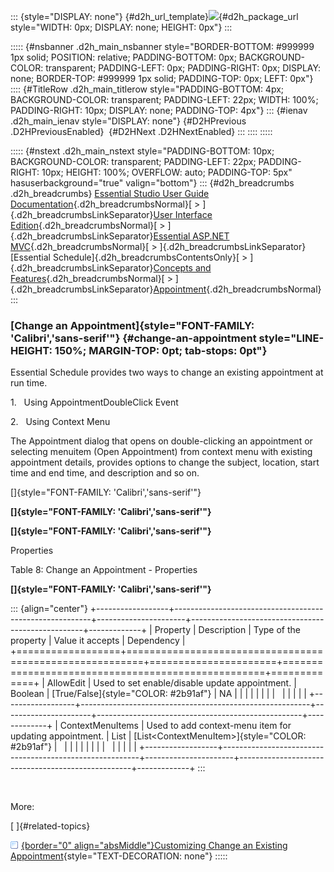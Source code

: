 ::: {style="DISPLAY: none"}
[](ms-xhelp:///?Id=d2h_url_template){#d2h_url_template}![](!package_url!){#d2h_package_url style="WIDTH: 0px; DISPLAY: none; HEIGHT: 0px"}
:::

::::: {#nsbanner .d2h_main_nsbanner style="BORDER-BOTTOM: #999999 1px solid; POSITION: relative; PADDING-BOTTOM: 0px; BACKGROUND-COLOR: transparent; PADDING-LEFT: 0px; PADDING-RIGHT: 0px; DISPLAY: none; BORDER-TOP: #999999 1px solid; PADDING-TOP: 0px; LEFT: 0px"}
:::: {#TitleRow .d2h_main_titlerow style="PADDING-BOTTOM: 4px; BACKGROUND-COLOR: transparent; PADDING-LEFT: 22px; WIDTH: 100%; PADDING-RIGHT: 10px; DISPLAY: none; PADDING-TOP: 4px"}
::: {#ienav .d2h_main_ienav style="DISPLAY: none"}
[](ms-xhelp:///?Id=2be3c91a-3abd-4f78-b7e5-b1a606c75103){#D2HPrevious .D2HPreviousEnabled}  [](ms-xhelp:///?Id=32e5374c-c2e0-4517-8981-1188b830d423){#D2HNext .D2HNextEnabled}
:::
::::
:::::

::::: {#nstext .d2h_main_nstext style="PADDING-BOTTOM: 10px; BACKGROUND-COLOR: transparent; PADDING-LEFT: 22px; PADDING-RIGHT: 10px; HEIGHT: 100%; OVERFLOW: auto; PADDING-TOP: 5px" hasuserbackground="true" valign="bottom"}
::: {#d2h_breadcrumbs .d2h_breadcrumbs}
[Essential Studio User Guide Documentation](ms-xhelp:///?Id=12457748-09e3-4d74-a240-8e049cedf030){.d2h_breadcrumbsNormal}[ \> ]{.d2h_breadcrumbsLinkSeparator}[User Interface Edition](ms-xhelp:///?Id=c29296b7-531c-413b-a0ec-488ca1f7f669){.d2h_breadcrumbsNormal}[ \> ]{.d2h_breadcrumbsLinkSeparator}[Essential ASP.NET MVC](ms-xhelp:///?Id=4b14e7d1-65c4-4f67-b1aa-2c37709905a5){.d2h_breadcrumbsNormal}[ \> ]{.d2h_breadcrumbsLinkSeparator}[Essential Schedule]{.d2h_breadcrumbsContentsOnly}[ \> ]{.d2h_breadcrumbsLinkSeparator}[Concepts and Features](ms-xhelp:///?Id=150b7e3e-75c6-4609-ab78-cdde2bca2b16){.d2h_breadcrumbsNormal}[ \> ]{.d2h_breadcrumbsLinkSeparator}[Appointment](ms-xhelp:///?Id=67db6273-bfee-4b89-ac80-61e76818a9d9){.d2h_breadcrumbsNormal}
:::

### [Change an Appointment]{style="FONT-FAMILY: 'Calibri','sans-serif'"} {#change-an-appointment style="LINE-HEIGHT: 150%; MARGIN-TOP: 0pt; tab-stops: 0pt"}

Essential Schedule provides two ways to change an existing appointment at run time.

1.   Using AppointmentDoubleClick Event

2.   Using Context Menu

The Appointment dialog that opens on double-clicking an appointment or selecting menuitem (Open Appointment) from context menu with existing appointment details, provides options to change the subject, location, start time and end time, and description and so on.

[]{style="FONT-FAMILY: 'Calibri','sans-serif'"} 

**[]{style="FONT-FAMILY: 'Calibri','sans-serif'"}** 

**[]{style="FONT-FAMILY: 'Calibri','sans-serif'"}** 

Properties

Table 8: Change an Appointment - Properties

**[]{style="FONT-FAMILY: 'Calibri','sans-serif'"}** 

::: {align="center"}
+------------------+---------------------------------------------------------+----------------------+---------------------------------------------------+-------------+
| Property         | Description                                             | Type of the property | Value it accepts                                  | Dependency  |
+==================+=========================================================+======================+===================================================+=============+
| AllowEdit        | Used to set enable/disable update appointment.          | Boolean              | [True/False]{style="COLOR: #2b91af"}              | NA          |
|                  |                                                         |                      |                                                   |             |
|                  |                                                         |                      |                                                   |             |
+------------------+---------------------------------------------------------+----------------------+---------------------------------------------------+-------------+
| ContextMenuItems | Used to add context-menu item for updating appointment. | List                 | [List\<ContextMenuItem\>]{style="COLOR: #2b91af"} |             |
|                  |                                                         |                      |                                                   |             |
|                  |                                                         |                      |                                                   |             |
+------------------+---------------------------------------------------------+----------------------+---------------------------------------------------+-------------+
:::

 

More:

[ ]{#related-topics}

[![](button.gif){border="0" align="absMiddle"}Customizing Change an Existing Appointment](ms-xhelp:///?Id=95034acc-6ce9-4948-8cb7-d18ec8ca7e5c){style="TEXT-DECORATION: none"}
:::::

